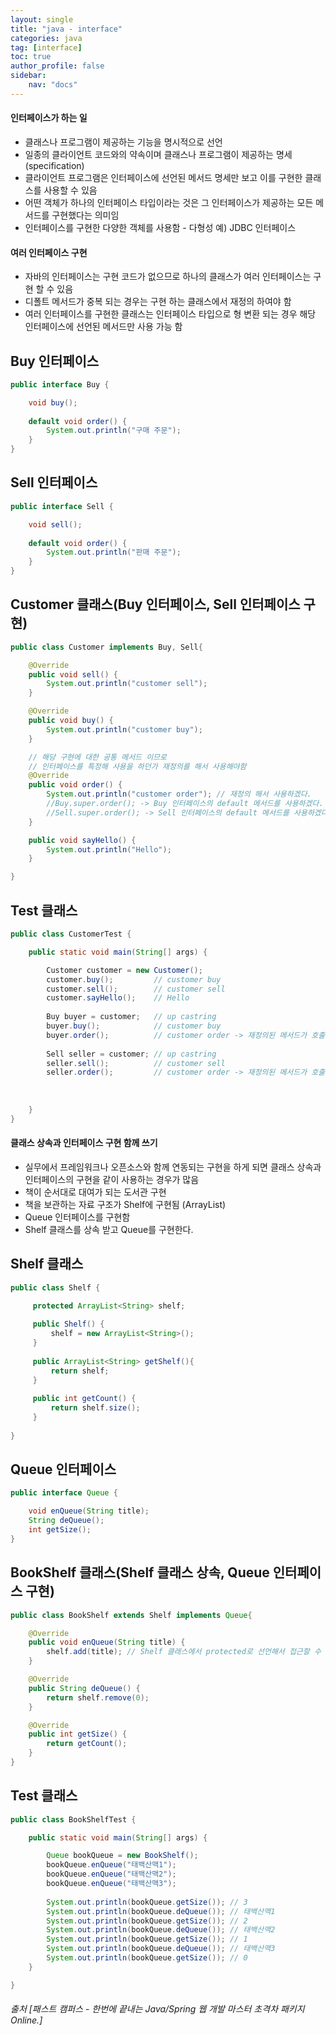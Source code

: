```yaml
---
layout: single
title: "java - interface"
categories: java
tag: [interface]
toc: true
author_profile: false
sidebar: 
    nav: "docs"
---
```


<div class="notice--success">
<h4>인터페이스가 하는 일</h4>
<ul>
    <li>클래스나 프로그램이 제공하는 기능을 명시적으로 선언</li>
    <li>일종의 클라이언트 코드와의 약속이며 클래스나 프로그램이 제공하는 명세(specification)</li>
    <li>클라이언트 프로그램은 인터페이스에 선언된 메서드 명세만 보고 이를 구현한 클래스를 사용할 수 있음</li>
    <li>어떤 객체가 하나의 인터페이스 타입이라는 것은 그 인터페이스가 제공하는 모든 메서드를 구현했다는 의미임</li>
    <li>인터페이스를 구현한 다양한 객체를 사용함 - 다형성 예) JDBC 인터페이스</li>
</ul>
</div>

<div class="notice--success">
<h4>여러 인터페이스 구현</h4>
<ul>
    <li>자바의 인터페이스는 구현 코드가 없으므로 하나의 클래스가 여러 인터페이스는 구현 할 수 있음</li>
    <li>디폴트 메서드가 중복 되는 경우는 구현 하는 클래스에서 재정의 하여야 함</li>
    <li>여러 인터페이스를 구현한 클래스는 인터페이스 타입으로 형 변환 되는 경우 해당 인터페이스에 선언된 메서드만 사용 가능 함</li>
</ul>
</div>


## Buy 인터페이스
```java
public interface Buy {

	void buy();
	
	default void order() {
		System.out.println("구매 주문");
	}
}
```

## Sell 인터페이스
```java
public interface Sell {

	void sell();
	
	default void order() {
		System.out.println("판매 주문");
	}
}
```

## Customer 클래스(Buy 인터페이스, Sell 인터페이스 구현)
```java
public class Customer implements Buy, Sell{

	@Override
	public void sell() {
		System.out.println("customer sell");
	}

	@Override
	public void buy() {
		System.out.println("customer buy");		
	}

    // 해당 구현에 대한 공통 메서드 이므로 
    // 인터페이스를 특정해 사용을 하던가 재정의를 해서 사용해야함
	@Override
	public void order() {
		System.out.println("customer order"); // 재정의 해서 사용하겠다.
        //Buy.super.order(); -> Buy 인터페이스의 default 메서드를 사용하겠다.
        //Sell.super.order(); -> Sell 인터페이스의 default 메서드를 사용하겠다.
	}

	public void sayHello() {
		System.out.println("Hello");
	}

}
```

## Test 클래스
```java
public class CustomerTest {

	public static void main(String[] args) {

		Customer customer = new Customer();
		customer.buy();         // customer buy
		customer.sell();        // customer sell
		customer.sayHello();    // Hello
		
		Buy buyer = customer;   // up castring
		buyer.buy();            // customer buy
        buyer.order();          // customer order -> 재정의된 메서드가 호출됨
		
		Sell seller = customer; // up castring
		seller.sell();          // customer sell
        seller.order();         // customer order -> 재정의된 메서드가 호출됨
		
		
		
	}
}
```

<div class="notice--success">
<h4>클래스 상속과 인터페이스 구현 함께 쓰기</h4>
<ul>
    <li>실무에서 프레임워크나 오픈소스와 함께 연동되는 구현을 하게 되면 클래스 상속과 인터페이스의 구현을 같이 사용하는 경우가 많음</li>
    <li>책이 순서대로 대여가 되는 도서관 구현</li>
    <li>책을 보관하는 자료 구조가 Shelf에 구현됨 (ArrayList)</li>
    <li>Queue 인터페이스를 구현함</li>
    <li>Shelf 클래스를 상속 받고 Queue를 구현한다.</li>
</ul>
</div>

## Shelf 클래스
```java
public class Shelf {

	 protected ArrayList<String> shelf;
	 
	 public Shelf() {
		 shelf = new ArrayList<String>();
	 }
	 
	 public ArrayList<String> getShelf(){
		 return shelf;
	 }
	 
	 public int getCount() {
		 return shelf.size();
	 }
	 
}
```

## Queue 인터페이스
```java
public interface Queue {

	void enQueue(String title);
	String deQueue();
	int getSize();
}
```

## BookShelf 클래스(Shelf 클래스 상속, Queue 인터페이스 구현)
```java
public class BookShelf extends Shelf implements Queue{

	@Override
	public void enQueue(String title) {
		shelf.add(title); // Shelf 클래스에서 protected로 선언해서 접근할 수 있다.
	}

	@Override
	public String deQueue() {
		return shelf.remove(0);
	}

	@Override
	public int getSize() {
		return getCount();
	}
}
```

## Test 클래스
```java
public class BookShelfTest {

	public static void main(String[] args) {

		Queue bookQueue = new BookShelf();
		bookQueue.enQueue("태백산맥1");
		bookQueue.enQueue("태백산맥2");
		bookQueue.enQueue("태백산맥3");
		
		System.out.println(bookQueue.getSize()); // 3
		System.out.println(bookQueue.deQueue()); // 태백산맥1
		System.out.println(bookQueue.getSize()); // 2
		System.out.println(bookQueue.deQueue()); // 태백산맥2
		System.out.println(bookQueue.getSize()); // 1
		System.out.println(bookQueue.deQueue()); // 태백산맥3
		System.out.println(bookQueue.getSize()); // 0
	}

}
```


###### 출처 [패스트 캠퍼스 - 한번에 끝내는 Java/Spring 웹 개발 마스터 초격차 패키지 Online.]